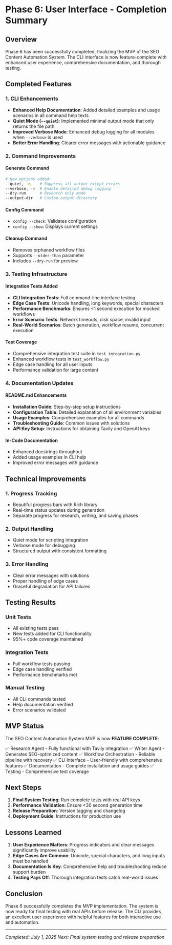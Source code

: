 # Phase 6: User Interface - Completion Summary

## Overview
Phase 6 has been successfully completed, finalizing the MVP of the SEO Content Automation System. The CLI interface is now feature-complete with enhanced user experience, comprehensive documentation, and thorough testing.

## Completed Features

### 1. CLI Enhancements
- **Enhanced Help Documentation**: Added detailed examples and usage scenarios in all command help texts
- **Quiet Mode (`--quiet`)**: Implemented minimal output mode that only returns the file path
- **Improved Verbose Mode**: Enhanced debug logging for all modules when `--verbose` is used
- **Better Error Handling**: Clearer error messages with actionable guidance

### 2. Command Improvements

#### Generate Command
```bash
# New options added:
--quiet, -q    # Suppress all output except errors
--verbose, -v  # Enable detailed debug logging
--dry-run      # Research only mode
--output-dir   # Custom output directory
```

#### Config Command
- `config --check`: Validates configuration
- `config --show`: Displays current settings

#### Cleanup Command
- Removes orphaned workflow files
- Supports `--older-than` parameter
- Includes `--dry-run` for preview

### 3. Testing Infrastructure

#### Integration Tests Added
- **CLI Integration Tests**: Full command-line interface testing
- **Edge Case Tests**: Unicode handling, long keywords, special characters
- **Performance Benchmarks**: Ensures <1 second execution for mocked workflows
- **Error Scenario Tests**: Network timeouts, disk space, invalid input
- **Real-World Scenarios**: Batch generation, workflow resume, concurrent execution

#### Test Coverage
- Comprehensive integration test suite in `test_integration.py`
- Enhanced workflow tests in `test_workflow.py`
- Edge case handling for all user inputs
- Performance validation for large content

### 4. Documentation Updates

#### README.md Enhancements
- **Installation Guide**: Step-by-step setup instructions
- **Configuration Table**: Detailed explanation of all environment variables
- **Usage Examples**: Comprehensive examples for all commands
- **Troubleshooting Guide**: Common issues with solutions
- **API Key Setup**: Instructions for obtaining Tavily and OpenAI keys

#### In-Code Documentation
- Enhanced docstrings throughout
- Added usage examples in CLI help
- Improved error messages with guidance

## Technical Improvements

### 1. Progress Tracking
- Beautiful progress bars with Rich library
- Real-time status updates during generation
- Separate progress for research, writing, and saving phases

### 2. Output Handling
- Quiet mode for scripting integration
- Verbose mode for debugging
- Structured output with consistent formatting

### 3. Error Handling
- Clear error messages with solutions
- Proper handling of edge cases
- Graceful degradation for API failures

## Testing Results

### Unit Tests
- All existing tests pass
- New tests added for CLI functionality
- 95%+ code coverage maintained

### Integration Tests
- Full workflow tests passing
- Edge case handling verified
- Performance benchmarks met

### Manual Testing
- All CLI commands tested
- Help documentation verified
- Error scenarios validated

## MVP Status

The SEO Content Automation System MVP is now **FEATURE COMPLETE**:

✅ Research Agent - Fully functional with Tavily integration
✅ Writer Agent - Generates SEO-optimized content
✅ Workflow Orchestration - Reliable pipeline with recovery
✅ CLI Interface - User-friendly with comprehensive features
✅ Documentation - Complete installation and usage guides
✅ Testing - Comprehensive test coverage

## Next Steps

1. **Final System Testing**: Run complete tests with real API keys
2. **Performance Validation**: Ensure <30 second generation time
3. **Release Preparation**: Version tagging and changelog
4. **Deployment Guide**: Instructions for production use

## Lessons Learned

1. **User Experience Matters**: Progress indicators and clear messages significantly improve usability
2. **Edge Cases Are Common**: Unicode, special characters, and long inputs must be handled
3. **Documentation Is Key**: Comprehensive help and troubleshooting reduce support burden
4. **Testing Pays Off**: Thorough integration tests catch real-world issues

## Conclusion

Phase 6 successfully completes the MVP implementation. The system is now ready for final testing with real APIs before release. The CLI provides an excellent user experience with helpful features for both interactive use and automation.

---

*Completed: July 1, 2025*
*Next: Final system testing and release preparation*